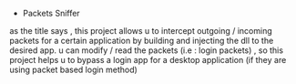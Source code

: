 - Packets Sniffer

as the title says , this project allows u to intercept outgoing / incoming  packets for a certain application by building and injecting the dll to the desired app.
u can modify / read the packets (i.e : login packets) , so this project helps u to bypass a login app for a desktop application (if they are using packet based login method)
